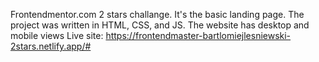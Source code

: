 Frontendmentor.com 2 stars challange. It's the basic landing page. The project was written in HTML, CSS, and JS. The website has desktop and mobile views
Live site: https://frontendmaster-bartlomiejlesniewski-2stars.netlify.app/#
